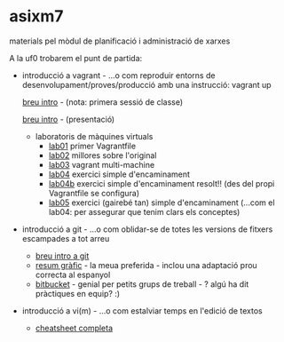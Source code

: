 # asixm7
materials pel mòdul de planificació i administració de xarxes

A la uf0 trobarem el punt de partida:
- introducció a vagrant - ...o com reproduir entorns de desenvolupament/proves/producció amb una instrucció: vagrant up

  [breu intro](uf0/intro-vagrant/intro-joan-vagrant.md) - (nota: primera sessió de classe)

  [breu intro](https://gitpitch.com/joaniznardo/asixm7/master?puf0/intro-vagrant) - (presentació)

  - laboratoris de màquines virtuals
    - [lab01](uf0/vagrant-labs/lab01) primer Vagrantfile
    - [lab02](uf0/vagrant-labs/lab02) millores sobre l'original
    - [lab03](uf0/vagrant-labs/lab03) vagrant multi-machine
    - [lab04](uf0/vagrant-labs/lab04) exercici simple d'encaminament
    - [lab04b](uf0/vagrant-labs/lab04b) exercici simple d'encaminament resolt!! (des del propi Vagrantfile se configura)
    - [lab05](uf0/vagrant-labs/lab05) exercici (gairebé tan) simple d'encaminament (...com el lab04: per assegurar que tenim clars els conceptes)
- introducció a git - ...o com oblidar-se de totes les versions de fitxers escampades a tot arreu
  - [breu intro a git](http://rogerdudler.github.io/git-guide/index.es.html) 
  - [resum gràfic](https://ndpsoftware.com/git-cheatsheet.html#loc=;) - la meua preferida - inclou una adaptació prou correcta al espanyol
  - [bitbucket](https://bitbucket.org/product) - genial per petits grups de treball - ? algú ha dit pràctiques en equip? :)
- introducció a vi(m) - ...o com estalviar temps en l'edició de textos
  - [cheatsheet completa](http://www.c50k.com/vim)
